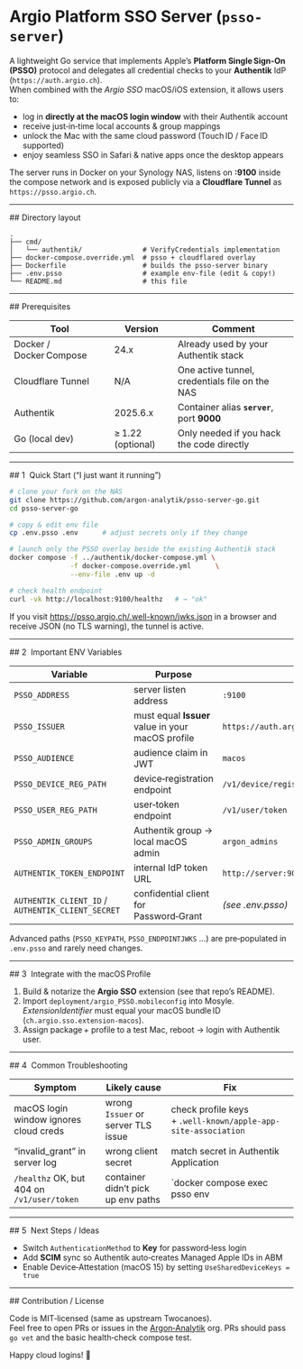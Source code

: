 # Argio Platform SSO Server (`psso-server`)

A lightweight Go service that implements Apple’s **Platform Single Sign‑On (PSSO)**
protocol and delegates all credential checks to your **Authentik** IdP
(`https://auth.argio.ch`).  
When combined with the *Argio SSO* macOS/iOS extension, it allows users to:

* log in **directly at the macOS login window** with their Authentik account  
* receive just‑in‑time local accounts & group mappings  
* unlock the Mac with the same cloud password (Touch ID / Face ID supported)  
* enjoy seamless SSO in Safari & native apps once the desktop appears

The server runs in Docker on your Synology NAS, listens on **:9100** inside the
compose network and is exposed publicly via a **Cloudflare Tunnel** as  
`https://psso.argio.ch`.

---

## Directory layout
```
.
├── cmd/
│   └── authentik/               # VerifyCredentials implementation
├── docker-compose.override.yml  # psso + cloudflared overlay
├── Dockerfile                   # builds the psso-server binary
├── .env.psso                    # example env‑file (edit & copy!)
└── README.md                    # this file
```

---

## Prerequisites

| Tool | Version | Comment |
|------|---------|---------|
| Docker / Docker Compose | 24.x | Already used by your Authentik stack |
| Cloudflare Tunnel | N/A | One active tunnel, credentials file on the NAS |
| Authentik | 2025.6.x | Container alias **`server`**, port **9000** |
| Go (local dev) | ≥ 1.22 (optional) | Only needed if you hack the code directly |

---

## 1  Quick Start (“I just want it running”)

```bash
# clone your fork on the NAS
git clone https://github.com/argon-analytik/psso-server-go.git
cd psso-server-go

# copy & edit env file
cp .env.psso .env      # adjust secrets only if they change

# launch only the PSSO overlay beside the existing Authentik stack
docker compose -f ../authentik/docker-compose.yml \
               -f docker-compose.override.yml      \
               --env-file .env up -d

# check health endpoint
curl -vk http://localhost:9100/healthz   # → "ok"
```

If you visit <https://psso.argio.ch/.well-known/jwks.json> in a browser and
receive JSON (no TLS warning), the tunnel is active.

---

## 2  Important ENV Variables

| Variable | Purpose | Default |
|----------|---------|---------|
| `PSSO_ADDRESS` | server listen address | `:9100` |
| `PSSO_ISSUER`  | must equal **Issuer** value in your macOS profile | `https://auth.argio.ch` |
| `PSSO_AUDIENCE`| audience claim in JWT | `macos` |
| `PSSO_DEVICE_REG_PATH` | device‑registration endpoint | `/v1/device/register` |
| `PSSO_USER_REG_PATH`   | user‑token endpoint | `/v1/user/token` |
| `PSSO_ADMIN_GROUPS`    | Authentik group → local macOS admin | `argon_admins` |
| `AUTHENTIK_TOKEN_ENDPOINT` | internal IdP token URL | `http://server:9000/application/o/token/` |
| `AUTHENTIK_CLIENT_ID` / `AUTHENTIK_CLIENT_SECRET` | confidential client for Password‑Grant | *(see .env.psso)* |

Advanced paths (`PSSO_KEYPATH`, `PSSO_ENDPOINTJWKS` …) are pre‑populated in
`.env.psso` and rarely need changes.

---

## 3  Integrate with the macOS Profile

1. Build & notarize the **Argio SSO** extension (see that repo’s README).  
2. Import `deployment/argio_PSSO.mobileconfig` into Mosyle.  
   *ExtensionIdentifier* must equal your macOS bundle ID  
   (`ch.argio.sso.extension-macos`).  
3. Assign package + profile to a test Mac, reboot → login with Authentik user.

---

## 4  Common Troubleshooting

| Symptom | Likely cause | Fix |
|---------|--------------|-----|
| macOS login window ignores cloud creds | wrong `Issuer` or server TLS issue | check profile keys + `.well‑known/apple-app-site-association` |
| “invalid_grant” in server log | wrong client secret | match secret in Authentik Application |
| `/healthz` OK, but 404 on `/v1/user/token` | container didn’t pick up env paths | `docker compose exec psso env | grep PSSO_USER_REG_PATH` |

---

## 5  Next Steps / Ideas

* Switch `AuthenticationMethod` to **Key** for password‑less login  
* Add **SCIM** sync so Authentik auto‑creates Managed Apple IDs in ABM  
* Enable Device‑Attestation (macOS 15) by setting `UseSharedDeviceKeys = true`

---

## Contribution / License

Code is MIT‑licensed (same as upstream Twocanoes).  
Feel free to open PRs or issues in the [Argon‑Analytik](https://github.com/argon-analytik) org.
PRs should pass `go vet` and the basic health‑check compose test.

Happy cloud logins! 🚀
```
